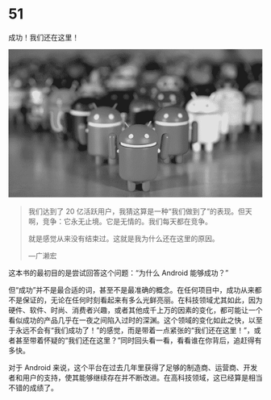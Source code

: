 # 51

成功！我们还在这里！

![g51001](img/g51001.png)

> 我们达到了 20 亿活跃用户，我猜这算是一种“我们做到了”的表现。但天啊，竞争：它永无止境。它是无情的。我们每天都在竞争。
> 
> 就是感觉从来没有结束过。这就是我为什么还在这里的原因。
> 
> —广濑宏

这本书的最初目的是尝试回答这个问题：“为什么 Android 能够成功？”

但“成功”并不是最合适的词，甚至不是最准确的概念。在任何项目中，成功从来都不是保证的，无论在任何时刻看起来有多么光鲜亮丽。在科技领域尤其如此，因为硬件、软件、时尚、消费者兴趣，或者其他成千上万的因素的变化，都可能让一个看似成功的产品几乎在一夜之间陷入过时的深渊。这个领域的变化如此之快，以至于永远不会有“我们成功了！”的感觉，而是带着一点紧张的“我们还在这里！”，或者甚至带着怀疑的“我们还在这里？”同时回头看一看，看看谁在你背后，追赶得有多快。

对于 Android 来说，这个平台在过去几年里获得了足够的制造商、运营商、开发者和用户的支持，使其能够继续存在并不断改进。在高科技领域，这已经算是相当不错的成绩了。
